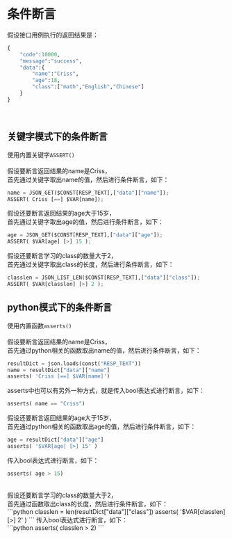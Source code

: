 # 条件断言
假设接口用例执行的返回结果是：<br>
```python
{
    "code":10000,
    "message":"success",
    "data":{
        "name":"Criss",
        "age":18,
        "class":["math","English","Chinese"]
    }
}
```
<br>

## 关键字模式下的条件断言
使用内置关键字`ASSERT()`<br>
<br>
假设要断言返回结果的name是Criss，<br>
首先通过关键字取出name的值，然后进行条件断言，如下：<br>
```python
name = JSON_GET($CONST[RESP_TEXT],["data"]["name"]);
ASSERT( Criss [==] $VAR[name]);
```
假设还要断言返回结果的age大于15岁，<br>
首先通过关键字取出age的值，然后进行条件断言，如下：<br>
```python
age = JSON_GET($CONST[RESP_TEXT],["data"]["age"]);
ASSERT( $VAR[age] [>] 15 );
```
假设还要断言学习的class的数量大于2，<br>
首先通过关键字取出class的长度，然后进行条件断言，如下：<br>
```python
classlen = JSON_LIST_LEN($CONST[RESP_TEXT],["data"]["class"]);
ASSERT( $VAR[classlen] [>] 2 );
```

## python模式下的条件断言
使用内置函数`asserts()`<br>
<br>
假设要断言返回结果的name是Criss，<br>
首先通过python相关的函数取出name的值，然后进行条件断言，如下：<br>
```python
resultDict = json.loads(const("RESP_TEXT"))
name = resultDict["data"]["name"]
asserts( 'Criss [==] $VAR[name]')
```
asserts中也可以有另外一种方式，就是传入bool表达式进行断言，如下：<br>
```python
asserts( name == "Criss")
```
假设还要断言返回结果的age大于15岁，<br>
首先通过python相关的函数取出age的值，然后进行条件断言，如下：<br>
```python
age = resultDict["data"]["age"]
asserts( '$VAR[age] [>] 15' )
```
传入bool表达式进行断言，如下：<br>
```python
asserts( age > 15)
```
<br>
假设还要断言学习的class的数量大于2，<br>
首先通过函数取出class的长度，然后进行条件断言，如下：<br>
```python
classlen = len(resultDict["data"]["class"])
asserts( '$VAR[classlen] [>] 2' )
```
传入bool表达式进行断言，如下：<br>
```python
asserts( classlen > 2)
```